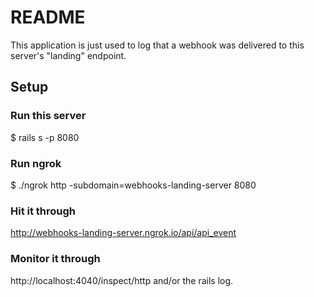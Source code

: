 # README

This application is just used to log that a webhook was delivered to this server's "landing" endpoint.

## Setup
### Run this server
$ rails s -p 8080

### Run ngrok
$ ./ngrok http -subdomain=webhooks-landing-server 8080

### Hit it through
http://webhooks-landing-server.ngrok.io/api/api_event

### Monitor it through
http://localhost:4040/inspect/http and/or the rails log.
